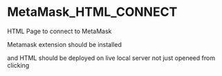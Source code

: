 # MetaMask_HTML_CONNECT
HTML Page to connect to MetaMask 


Metamask extension should be installed 

and HTML should be deployed on live local server not just openeed from clicking 
